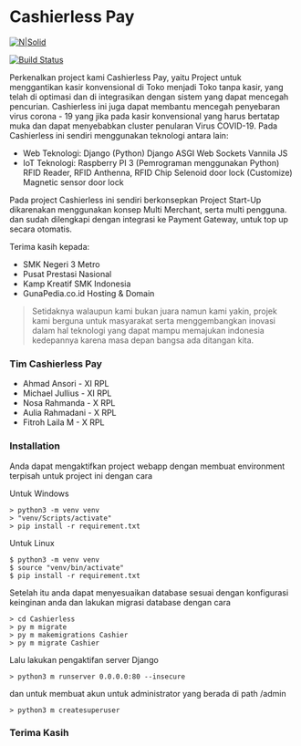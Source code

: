 # Cashierless Pay

[![N|Solid](https://cashierlesspay.com/static/assets/images/cashierless_full.png)](https://cashierlesspay.com/)

[![Build Status](https://travis-ci.org/joemccann/dillinger.svg?branch=master)](https://github.com/ansoridev/cashierless-pay)

Perkenalkan project kami Cashierless Pay, yaitu Project untuk menggantikan kasir konvensional di Toko menjadi Toko tanpa kasir, yang telah di optimasi dan di integrasikan dengan sistem yang dapat mencegah pencurian. 
Cashierless ini juga dapat membantu mencegah penyebaran virus corona - 19 yang jika pada kasir konvensional yang harus bertatap muka dan dapat menyebabkan cluster penularan Virus COVID-19.
Pada Cashierless ini sendiri menggunakan teknologi antara lain:

- Web Teknologi: 
      Django (Python)
      Django ASGI Web Sockets
      Vannila JS
- IoT Teknologi:
      Raspberry PI 3 (Pemrograman menggunakan Python)
      RFID Reader, RFID Anthenna, RFID Chip
      Selenoid door lock (Customize)
      Magnetic sensor door lock

Pada project Cashierless ini sendiri berkonsepkan Project Start-Up dikarenakan menggunakan konsep Multi Merchant, serta multi pengguna.
dan sudah dilengkapi dengan integrasi ke Payment Gateway, untuk top up secara otomatis.

Terima kasih kepada:
- SMK Negeri 3 Metro
- Pusat Prestasi Nasional
- Kamp Kreatif SMK Indonesia
- GunaPedia.co.id Hosting & Domain

> Setidaknya walaupun kami bukan juara
> namun kami yakin, projek kami berguna untuk masyarakat
> serta menggembangkan inovasi dalam hal teknologi
> yang dapat mampu memajukan indonesia kedepannya
> karena masa depan bangsa ada ditangan kita.

### Tim Cashierless Pay

- Ahmad Ansori - XI RPL
- Michael Jullius - XI RPL
- Nosa Rahmanda - X RPL
- Aulia Rahmadani - X RPL
- Fitroh Laila M - X RPL

### Installation

Anda dapat mengaktifkan project webapp dengan membuat environment terpisah untuk project ini dengan cara

Untuk Windows
```
> python3 -m venv venv
> "venv/Scripts/activate"
> pip install -r requirement.txt
```

Untuk Linux
```
$ python3 -m venv venv
$ source "venv/bin/activate"
$ pip install -r requirement.txt
```

Setelah itu anda dapat menyesuaikan database sesuai dengan konfigurasi keinginan anda
dan lakukan migrasi database dengan cara
```
> cd Cashierless
> py m migrate
> py m makemigrations Cashier
> py m migrate Cashier
```

Lalu lakukan pengaktifan server Django
```
> python3 m runserver 0.0.0.0:80 --insecure
```

dan untuk membuat akun untuk administrator yang berada di path /admin
```
> python3 m createsuperuser
```

### Terima Kasih
